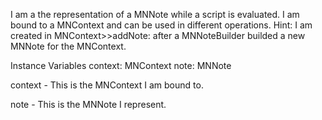 I am a the representation of a MNNote while a script is evaluated. I am bound to a MNContext and can be used in different operations.
Hint: I am created in MNContext>>addNote: after a MNNoteBuilder builded a new MNNote for the MNContext.

Instance Variables
	context:		MNContext
	note:			MNNote

context
	- This is the MNContext I am bound to.

note
	- This is the MNNote I represent.
